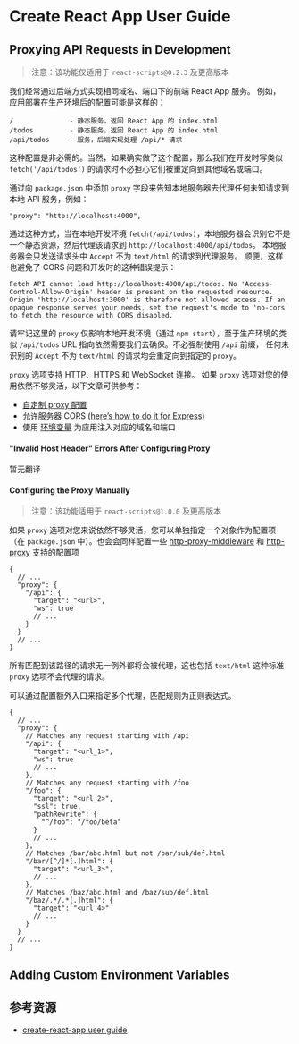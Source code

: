 Create React App User Guide
===

## Proxying API Requests in Development

> 注意：该功能仅适用于 `react-scripts@0.2.3` 及更高版本

我们经常通过后端方式实现相同域名、端口下的前端 React App 服务。
例如， 应用部署在生产环境后的配置可能是这样的：

```
/              - 静态服务，返回 React App 的 index.html
/todos         - 静态服务，返回 React App 的 index.html
/api/todos     - 服务，后端实现处理 /api/* 请求
```

这种配置是非必需的。当然，如果确实做了这个配置，那么我们在开发时写类似 `fetch('/api/todos')` 的请求时不必担心它们被重定向到其他域名或端口。

通过向 `package.json` 中添加 `proxy` 字段来告知本地服务器去代理任何未知请求到本地 API 服务，例如：

```
"proxy": "http://localhost:4000",
```

通过这种方式，当在本地开发环境 `fetch(/api/todos)`，本地服务器会识别它不是一个静态资源，然后代理该请求到 `http://localhost:4000/api/todos`。
本地服务器会只发送请求头中 `Accept` 不为 `text/html` 的请求到代理服务。
顺便，这样也避免了 CORS 问题和开发时的这种错误提示：

```
Fetch API cannot load http://localhost:4000/api/todos. No 'Access-Control-Allow-Origin' header is present on the requested resource. Origin 'http://localhost:3000' is therefore not allowed access. If an opaque response serves your needs, set the request's mode to 'no-cors' to fetch the resource with CORS disabled.
```

请牢记这里的 `proxy` 仅影响本地开发环境（通过 `npm start`），至于生产环境的类似 `/api/todos` URL 指向依然需要我们去确保。不必强制使用 `/api` 前缀，
任何未识别的 `Accept` 不为 `text/html` 的请求均会重定向到指定的 `proxy`。

`proxy` 选项支持 HTTP、HTTPS 和 WebSocket 连接。
如果 `proxy` 选项对您的使用依然不够灵活，以下文章可供参考：

* [自定制 proxy 配置](https://github.com/facebook/create-react-app/blob/master/packages/react-scripts/template/README.md#configuring-the-proxy-manually)
* 允许服务器 CORS ([here’s how to do it for Express](https://enable-cors.org/server_expressjs.html))
* 使用 [环境变量](https://github.com/facebook/create-react-app/blob/master/packages/react-scripts/template/README.md#adding-custom-environment-variables) 为应用注入对应的域名和端口

#### "Invalid Host Header" Errors After Configuring Proxy

暂无翻译

#### Configuring the Proxy Manually

> 注意：该功能适用于 `react-scripts@1.0.0` 及更高版本

如果 `proxy` 选项对您来说依然不够灵活，您可以单独指定一个对象作为配置项（在 `package.json` 中）。也会会同样配置一些
[http-proxy-middleware](https://github.com/chimurai/http-proxy-middleware#options) 和 [http-proxy](https://github.com/nodejitsu/node-http-proxy#options) 支持的配置项

```
{
  // ...
  "proxy": {
    "/api": {
      "target": "<url>",
      "ws": true
      // ...
    }
  }
  // ...
}
```

所有匹配到该路径的请求无一例外都将会被代理，这也包括 `text/html` 这种标准 `proxy` 选项不会代理的请求。

可以通过配置额外入口来指定多个代理，匹配规则为正则表达式。

```
{
  // ...
  "proxy": {
    // Matches any request starting with /api
    "/api": {
      "target": "<url_1>",
      "ws": true
      // ...
    },
    // Matches any request starting with /foo
    "/foo": {
      "target": "<url_2>",
      "ssl": true,
      "pathRewrite": {
        "^/foo": "/foo/beta"
      }
      // ...
    },
    // Matches /bar/abc.html but not /bar/sub/def.html
    "/bar/[^/]*[.]html": {
      "target": "<url_3>",
      // ...
    },
    // Matches /baz/abc.html and /baz/sub/def.html
    "/baz/.*/.*[.]html": {
      "target": "<url_4>"
      // ...
    }
  }
  // ...
}
```

## Adding Custom Environment Variables



## 参考资源

* [create-react-app user guide](https://github.com/facebook/create-react-app/blob/master/packages/react-scripts/template/README.md)
